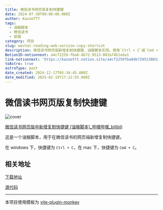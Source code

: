 ```yaml
---
title: 微信读书网页版复制快捷键
date: 2024-07-30T00:00:00.000Z
author: KazooTTT
tags:
  - 油猴脚本
  - 微信读书
  - 前端
category: 项目
slug: wechat-reading-web-version-copy-shortcut
description: 微信读书网页版新增复制快捷键，油猴脚本实现。使用`Ctrl + C`或`Cmd + C`即可复制内容。下载地址和源代码在提供的链接中。
NotionID-notionnext: a4cf2259-fba8-4b72-9513-083a74b1ada1
link-notionnext: 'https://kazoottt.notion.site/a4cf2259fba84b729513083a74b1ada1'
toAstro: true
astroType: post
date_created: 2024-12-17T05:34:45.000Z
date_modified: 2025-02-19T17:22:55.000Z
---
```


# 微信读书网页版复制快捷键

![cover](<https://pictures.kazoottt.top/2024/06/20240605-f9f1fd7eec262178e50fb61695d12535.png>)

[微信读书网页版中新增复制快捷键 \[油猴脚本\]\_哔哩哔哩\_bilibili](<https://www.bilibili.com/video/BV1L93qeQEFW/>)

这是一个油猴脚本，用于在微信读书的网页端新增复制快捷键。

在 windows 下，快捷键为 `Ctrl + C`，在 mac 下，快捷键为 `Cmd + C`。

## 相关地址

[下载地址](<https://greasyfork.org/zh-CN/scripts/497102-weread-copy-keymap>)

[源代码](<https://github.com/KazooTTT/weread-copy-keymap>)

---

本项目使用模板为 [vite-plugin-monkey](<https://github.com/lisonge/vite-plugin-monkey>)
